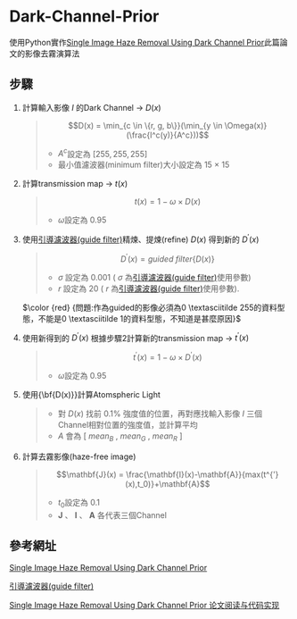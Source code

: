 # Dark-Channel-Prior
使用Python實作[Single Image Haze Removal Using Dark Channel Prior](https://ieeexplore.ieee.org/document/5567108)此篇論文的影像去霧演算法


步驟
---
1. 計算輸入影像 $I$ 的Dark Channel $\rightarrow$ $D(x)$
    
    >$$D(x) = \min_{c \in \{r, g, b\}}(\min_{y \in \Omega(x)} (\frac{I^c(y)}{A^c}))$$
    >* $A^c$設定為 $[255,255,255]$
    >* 最小值濾波器(minimum filter)大小設定為 $15$ $\times$ $15$

2. 計算transmission map $\rightarrow$ $t(x)$
    
    >$$t(x) = 1-\omega\times D(x)$$
    >* $\omega$設定為 $0.95$


3. 使用[引導濾波器(guide filter)](https://ieeexplore.ieee.org/document/6319316)精煉、提煉(refine) $D(x)$ 得到新的 $D^{'}(x)$
    
    >$$D^{'}(x) = guided \ filter \lbrace	D(x) \rbrace$$
    >* $\sigma$ 設定為 $0.001$ ( $\sigma$ 為[引導濾波器(guide filter)](https://ieeexplore.ieee.org/document/6319316)使用參數)
    >* $r$ 設定為 $20$ ( $r$ 為[引導濾波器(guide filter)](https://ieeexplore.ieee.org/document/6319316)使用參數).

   $\color {red} {問題:作為guided的影像必須為0 \textasciitilde 255的資料型態，不能是0 \textasciitilde 1的資料型態，不知道是甚麼原因}$

4. 使用新得到的 $D^{'}(x)$ 根據步驟2計算新的transmission map $\rightarrow$ $t^{'}(x)$
    
    >$$t^{'}(x) = 1-\omega\times D^{'}(x)$$
    >* $\omega$設定為 $0.95$


5. 使用{\bf{D(x)}}計算Atomspheric Light
    >* 對 $D(x)$ 找前 $0.1\%$ 強度值的位置，再對應找輸入影像 $I$ 三個Channel相對位置的強度值，並計算平均
    >* $A$ 會為 $[$ $mean_B$ , $mean_G$ , $mean_R$ $]$


6. 計算去霧影像(haze-free image)
    
    >$$\mathbf{J}(x) = \frac{\mathbf{I}(x)-\mathbf{A}}{max(t^{'}(x),t_0)}+\mathbf{A}$$
    >* $t_0$設定為 $0.1$
    >* $\mathbf{J}$ 、 $\mathbf{I}$ 、 $\mathbf{A}$ 各代表三個Channel




參考網址
---
[Single Image Haze Removal Using Dark Channel Prior](https://ieeexplore.ieee.org/document/5567108)

[引導濾波器(guide filter)](https://ieeexplore.ieee.org/document/6319316)

[Single Image Haze Removal Using Dark Channel Prior 论文阅读与代码实现](https://blog.csdn.net/qq_40755643/article/details/83347135)
